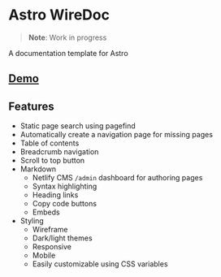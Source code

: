 # Astro WireDoc

> **Note**: Work in progress

A documentation template for Astro

## [Demo](https://astro-wiredoc.netlify.app)

## Features

- Static page search using pagefind
- Automatically create a navigation page for missing pages
- Table of contents
- Breadcrumb navigation
- Scroll to top button
- Markdown
  - Netlify CMS `/admin` dashboard for authoring pages
  - Syntax highlighting
  - Heading links
  - Copy code buttons
  - Embeds
- Styling
  - Wireframe
  - Dark/light themes
  - Responsive
  - Mobile
  - Easily customizable using CSS variables